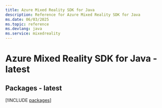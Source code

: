 ```yaml
---
title: Azure Mixed Reality SDK for Java
description: Reference for Azure Mixed Reality SDK for Java
ms.date: 06/03/2025
ms.topic: reference
ms.devlang: java
ms.service: mixedreality
---
```

# Azure Mixed Reality SDK for Java - latest
## Packages - latest
[!INCLUDE [packages](mixed-reality-index.md)]
